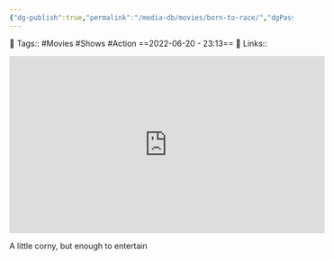 ```yaml
---
{"dg-publish":true,"permalink":"/media-db/movies/born-to-race/","dgPassFrontmatter":true,"noteIcon":"3","created":"2023-11-14T21:08:39.616+05:30","updated":"2024-01-15T11:25:52.739+05:30"}
---
```


🧶 Tags:: #Movies  #Shows  #Action
==2022-06-20 - 23:13==
🔗 Links::
<iframe width="560" height="315" src="https://www.youtube.com/embed/MOzMsq34y7Y" title="YouTube video player" frameborder="0" allow="accelerometer; autoplay; clipboard-write; encrypted-media; gyroscope; picture-in-picture" allowfullscreen></iframe>

A little corny, but enough to entertain